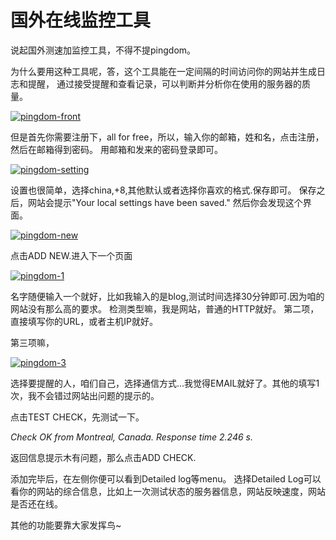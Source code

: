 # 国外在线监控工具

说起国外测速加监控工具，不得不提pingdom。

为什么要用这种工具呢，答，这个工具能在一定间隔的时间访问你的网站并生成日志和提醒， 通过接受提醒和查看记录，可以判断并分析你在使用的服务器的质量。

<!-- more -->

[![pingdom-front](https://attachment.soulteary.com/2012/03/13/pingdom-front.jpg "pingdom-front")](https://attachment.soulteary.com/2012/03/13/pingdom-front.jpg)

但是首先你需要注册下，all for free，所以，输入你的邮箱，姓和名，点击注册，然后在邮箱得到密码。 用邮箱和发来的密码登录即可。 

[![pingdom-setting](https://attachment.soulteary.com/2012/03/13/pingdom-setting.jpg "pingdom-setting")](https://attachment.soulteary.com/2012/03/13/pingdom-setting.jpg)

设置也很简单，选择china,+8,其他默认或者选择你喜欢的格式.保存即可。 保存之后，网站会提示"Your local settings have been saved." 然后你会发现这个界面。 

[![pingdom-new](https://attachment.soulteary.com/2012/03/13/pingdom-new.jpg "pingdom-new")](https://attachment.soulteary.com/2012/03/13/pingdom-new.jpg)

点击ADD NEW.进入下一个页面 

[![pingdom-1](https://attachment.soulteary.com/2012/03/13/pingdom-1.jpg "pingdom-1")](https://attachment.soulteary.com/2012/03/13/pingdom-1.jpg) 

名字随便输入一个就好，比如我输入的是blog,测试时间选择30分钟即可.因为咱的网站没有那么高的要求。 检测类型嘛，我是网站，普通的HTTP就好。 第二项，直接填写你的URL，或者主机IP就好。 

第三项嘛， 

[![pingdom-3](https://attachment.soulteary.com/2012/03/13/pingdom-3.jpg "pingdom-3")](https://attachment.soulteary.com/2012/03/13/pingdom-3.jpg)

选择要提醒的人，咱们自己，选择通信方式...我觉得EMAIL就好了。其他的填写1次，我不会错过网站出问题的提示的。

点击TEST CHECK，先测试一下。

*Check OK from Montreal, Canada. Response time 2.246 s.*

返回信息提示木有问题，那么点击ADD CHECK.

添加完毕后，在左侧你便可以看到Detailed log等menu。
选择Detailed Log可以看你的网站的综合信息，比如上一次测试状态的服务器信息，网站反映速度，网站是否还在线。

其他的功能要靠大家发挥鸟~


